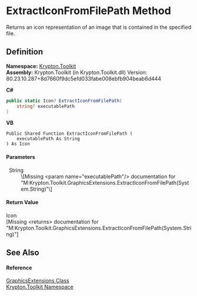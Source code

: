 # ExtractIconFromFilePath Method


Returns an icon representation of an image that is contained in the specified file.



## Definition
**Namespace:** <a href="79d2eac2-21f4-54ff-7552-b20c33c30600.md">Krypton.Toolkit</a>  
**Assembly:** Krypton.Toolkit (in Krypton.Toolkit.dll) Version: 80.23.10.287+8d7660f9dc5efd033fabe008ebfb904beab6d444

**C#**
``` C#
public static Icon? ExtractIconFromFilePath(
	string? executablePath
)
```
**VB**
``` VB
Public Shared Function ExtractIconFromFilePath ( 
	executablePath As String
) As Icon
```



#### Parameters
<dl><dt>  String</dt><dd>\[Missing &lt;param name="executablePath"/&gt; documentation for "M:Krypton.Toolkit.GraphicsExtensions.ExtractIconFromFilePath(System.String)"\]</dd></dl>

#### Return Value
Icon  
\[Missing &lt;returns&gt; documentation for "M:Krypton.Toolkit.GraphicsExtensions.ExtractIconFromFilePath(System.String)"\]

## See Also


#### Reference
<a href="e5ba925f-8caa-051f-f361-e96ef51a4dd7.md">GraphicsExtensions Class</a>  
<a href="79d2eac2-21f4-54ff-7552-b20c33c30600.md">Krypton.Toolkit Namespace</a>  
